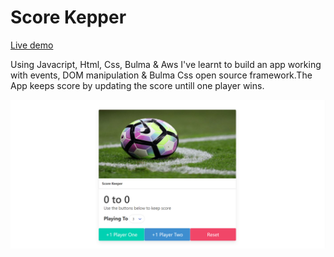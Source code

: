 # Score Kepper

[Live demo](http://scorekeeper-bulma.s3-website.eu-west-2.amazonaws.com/)

Using Javacript, Html, Css, Bulma & Aws I've learnt to build an app working with events, DOM manipulation & Bulma Css open source framework.The App keeps score by updating the score untill one player wins.

![This is an image](https://github.com/Gonzalo6282/ScoreKeeper/blob/main/scorekeeper.png)



